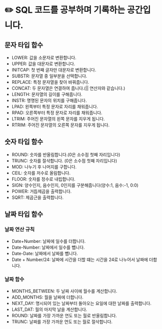 # :pencil2: SQL 코드를 공부하며 기록하는 공간입니다.

## 문자 타입 합수

- LOWER: 값을 소문자로 변환합니다.
- UPPER: 값을 대문자로 변환합니다.
- INITCAP: 첫 번째 글자만 대문자로 변환합니다.
- SUBSTR: 문자열 중 일부분을 선택합니다.
- REPLACE: 특정 문자열을 찾아 바꿔줍니다.
- CONCAT: 두 문자열은 연결하여 줍니다.(|| 연산자와 같습니다.)
- LENGTH: 문자열의 길이를 구해줍니다.
- INSTR: 명명된 문자의 위치를 구해줍니다.
- LPAD: 왼쪽부터 특정 문자로 자리를 채워줍니다.
- RPAD: 오른쪽부터 특정 문자로 자리를 채워줍니다.
- LTRIM: 주어진 문자열의 왼쪽 문자를 지우게 됩니다.
- RTRIM: 주어진 문자열의 오른쪽 문자를 지우게 됩니다.

## 숫자 타입 함수
- ROUND: 숫자를 반올림합니다.(0은 소수점 첫째 자리입니다)
- TRUNC: 숫자를 절삭합니다. (0은 소수점 첫째 자리입니다)
- MOD: 나누기 후 나머지를 구합니다.
- CEIL: 숫자를 저수로 올림합니다.
- FLOOR: 숫자를 정수로 내립합니다.
- SIGN: 양수인지, 음수인지, 0인지를 구분해줍니다(양수:1, 음수:-1, 0:0)
- POWER: 거듭제곱을 출력합니다.
- SQRT: 제곱근을 출력합니다.

## 날짜 타입 함수

### 날짜 연산 규칙
- Date+Number: 날짜에 일수를 더합니다.
- Date-Number: 날짜에서 일수를 뻅니다.
- Date-Date: 날짜에서 날짜를 뻅니다.
- Date + Number/24: 날짜에 시간을 더할 떄는 시간을 24로 나누어서 날짜에 더합니다.

### 날짜 함수
- MONTHS_BETWEEN: 두 날짜 사이에 월수를 계산합니다.
- ADD_MONTHS: 월을 날짜에 더합니다.
- NEXT_DAY: 명시되어 있는 날짜부터 돌아오는 요일에 대한 날짜를 출력합니다.
- LAST_DAT: 월의 마지막 날을 계산합니다.
- ROUND: 날짜를 가장 가까운 연도 또는 월로 반올림합니다.
- TRUNC: 날짜를 가장 가까운 연도 또는 월로 절삭합니다.
